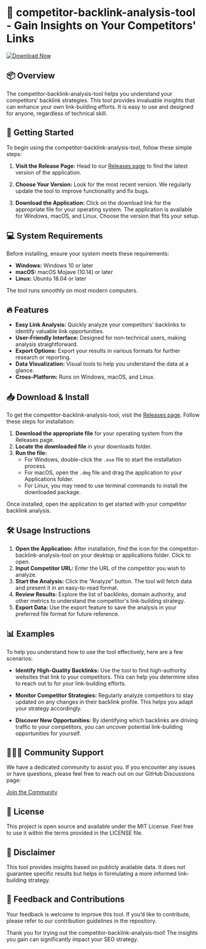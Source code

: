 # 🎯 competitor-backlink-analysis-tool - Gain Insights on Your Competitors' Links

[![Download Now](https://img.shields.io/badge/Download%20Now-via%20Releases-blue)](https://github.com/HectorMC09/competitor-backlink-analysis-tool/releases)

## 📦 Overview

The competitor-backlink-analysis-tool helps you understand your competitors’ backlink strategies. This tool provides invaluable insights that can enhance your own link-building efforts. It is easy to use and designed for anyone, regardless of technical skill. 

## 🚀 Getting Started

To begin using the competitor-backlink-analysis-tool, follow these simple steps:

1. **Visit the Release Page:** Head to our [Releases page](https://github.com/HectorMC09/competitor-backlink-analysis-tool/releases) to find the latest version of the application.
   
2. **Choose Your Version:** Look for the most recent version. We regularly update the tool to improve functionality and fix bugs.

3. **Download the Application:** Click on the download link for the appropriate file for your operating system. The application is available for Windows, macOS, and Linux. Choose the version that fits your setup.

## 💻 System Requirements

Before installing, ensure your system meets these requirements:

- **Windows:** Windows 10 or later
- **macOS:** macOS Mojave (10.14) or later
- **Linux:** Ubuntu 18.04 or later

The tool runs smoothly on most modern computers.

## 🔥 Features

- **Easy Link Analysis:** Quickly analyze your competitors' backlinks to identify valuable link opportunities.
- **User-Friendly Interface:** Designed for non-technical users, making analysis straightforward.
- **Export Options:** Export your results in various formats for further research or reporting.
- **Data Visualization:** Visual tools to help you understand the data at a glance.
- **Cross-Platform:** Runs on Windows, macOS, and Linux.

## 📥 Download & Install

To get the competitor-backlink-analysis-tool, visit the [Releases page](https://github.com/HectorMC09/competitor-backlink-analysis-tool/releases). Follow these steps for installation:

1. **Download the appropriate file** for your operating system from the Releases page.
2. **Locate the downloaded file** in your downloads folder.
3. **Run the file:**
   - For Windows, double-click the `.exe` file to start the installation process.
   - For macOS, open the `.dmg` file and drag the application to your Applications folder.
   - For Linux, you may need to use terminal commands to install the downloaded package.

Once installed, open the application to get started with your competitor backlink analysis.

## 🛠️ Usage Instructions

1. **Open the Application:** After installation, find the icon for the competitor-backlink-analysis-tool on your desktop or applications folder. Click to open.
2. **Input Competitor URL:** Enter the URL of the competitor you wish to analyze.
3. **Start the Analysis:** Click the “Analyze” button. The tool will fetch data and present it in an easy-to-read format.
4. **Review Results:** Explore the list of backlinks, domain authority, and other metrics to understand the competitor's link-building strategy.
5. **Export Data:** Use the export feature to save the analysis in your preferred file format for future reference.

## 📊 Examples

To help you understand how to use the tool effectively, here are a few scenarios:

- **Identify High-Quality Backlinks:** Use the tool to find high-authority websites that link to your competitors. This can help you determine sites to reach out to for your link-building efforts.
  
- **Monitor Competitor Strategies:** Regularly analyze competitors to stay updated on any changes in their backlink profile. This helps you adapt your strategy accordingly.

- **Discover New Opportunities:** By identifying which backlinks are driving traffic to your competitors, you can uncover potential link-building opportunities for yourself.

## 🧑‍🤝‍🧑 Community Support

We have a dedicated community to assist you. If you encounter any issues or have questions, please feel free to reach out on our GitHub Discussions page:

[Join the Community](https://github.com/HectorMC09/competitor-backlink-analysis-tool/discussions)

## 📃 License

This project is open source and available under the MIT License. Feel free to use it within the terms provided in the LICENSE file.

## 📄 Disclaimer

This tool provides insights based on publicly available data. It does not guarantee specific results but helps in formulating a more informed link-building strategy. 

## 💬 Feedback and Contributions

Your feedback is welcome to improve this tool. If you’d like to contribute, please refer to our contribution guidelines in the repository.

Thank you for trying out the competitor-backlink-analysis-tool! The insights you gain can significantly impact your SEO strategy.
